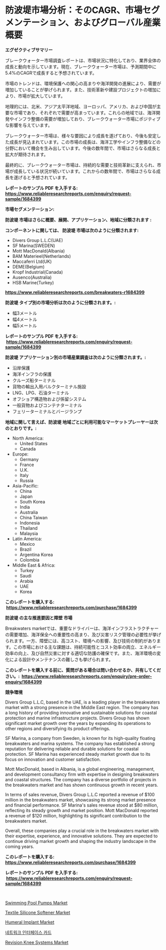 <p><h1>防波堤市場分析：そのCAGR、市場セグメンテーション、およびグローバル産業概要</h1></p><p><strong>エグゼクティブサマリー</strong></p>
<p><p>ブレークウォーター市場調査レポートは、市場状況に特化しており、業界全体の成長と動向を示しています。現在、ブレークウォーター市場は、予測期間中に5.4%のCAGRで成長すると予想されています。</p><p>市場のトレンドは、環境保護への関心の高まりや海洋開発の進展により、需要が増加していることが挙げられます。また、技術革新や建設プロジェクトの増加により、市場が拡大しています。</p><p>地理的には、北米、アジア太平洋地域、ヨーロッパ、アメリカ、および中国が主要な市場であり、それぞれで需要が高まっています。これらの地域では、海洋開発やインフラ整備の需要が増加しており、ブレークウォーター市場にポジティブな影響を与えています。</p><p>ブレークウォーター市場は、様々な要因により成長を遂げており、今後も安定した成長が見込まれています。この市場の成長は、海洋工学やインフラ整備などの分野において機会を生み出しています。今後の数年間で、市場はさらなる成長と拡大が期待されます。</p><p>最終的に、ブレークウォーター市場は、持続的な需要と技術革新に支えられ、市場が成長している状況が続いています。これからの数年間で、市場はさらなる成長を遂げると予想されています。</p></p>
<p><strong>レポートのサンプル PDF を入手する: <a href="https://www.reliableresearchreports.com/enquiry/request-sample/1684399">https://www.reliableresearchreports.com/enquiry/request-sample/1684399</a></strong></p>
<p><strong>市場セグメンテーション:</strong></p>
<p><strong> 防波堤 市場はさらに概要、展開、アプリケーション、地域に分類されます :</strong></p>
<p><strong>コンポーネントに関しては、 防波堤 市場は次のように分類されます: &nbsp;</strong></p>
<p><ul><li>Divers Group L.L.C(UAE)</li><li>SF Marina(SWEDEN)</li><li>Mott MacDonald(Albania)</li><li>BAM Materieel(Netherlands)</li><li>Maccaferri Ltd(UK)</li><li>DEME(Belgium)</li><li>Kropf Industrial(Canada)</li><li>Ausenco(Australia)</li><li>HSB Marine(Turkey)</li></ul></p>
<p><strong><a href="https://www.reliableresearchreports.com/breakwaters-r1684399">https://www.reliableresearchreports.com/breakwaters-r1684399</a></strong></p>
<p><strong> 防波堤 タイプ別の市場分析は次のように分類されます。:</strong></p>
<p><ul><li>幅3メートル</li><li>幅4メートル</li><li>幅5メートル</li></ul></p>
<p><strong>レポートのサンプル PDF を入手する: &nbsp;<a href="https://www.reliableresearchreports.com/enquiry/request-sample/1684399">https://www.reliableresearchreports.com/enquiry/request-sample/1684399</a></strong></p>
<p><strong> 防波堤 アプリケーション別の市場産業調査は次のように分類されます。:</strong></p>
<p><ul><li>沿岸保護</li><li>海洋インフラの保護</li><li>クルーズ船ターミナル</li><li>貨物の輸出入用バルクターミナル施設</li><li>LNG、LPG、石油ターミナル</li><li>オフショア構造物および係留システム</li><li>一般貨物およびコンテナターミナル</li><li>フェリーターミナルとバージランプ</li></ul></p>
<p><strong>地域に関して言えば、防波堤 地域ごとに利用可能なマーケットプレーヤーは次のとおりです。:</strong></p>
<p><ul>
    <li>
        North America:
        <ul>
            <li>United States</li>
            <li>Canada</li>
        </ul>
    </li>
    <li>
        Europe:
        <ul>
            <li>Germany</li>
            <li>France</li>
            <li>U.K.</li>
            <li>Italy</li>
            <li>Russia</li>
        </ul>
    </li>
    <li>
        Asia-Pacific:
        <ul>
            <li>China</li>
            <li>Japan</li>
            <li>South Korea</li>
            <li>India</li>
            <li>Australia</li>
            <li>China Taiwan</li>
            <li>Indonesia</li>
            <li>Thailand</li>
            <li>Malaysia</li>
        </ul>
    </li>
    <li>
        Latin America:
        <ul>
            <li>Mexico</li>
            <li>Brazil</li>
            <li>Argentina Korea</li>
            <li>Colombia</li>
        </ul>
    </li>
    <li>
        Middle East & Africa:
        <ul>
            <li>Turkey</li>
            <li>Saudi</li>
            <li>Arabia</li>
            <li>UAE</li>
            <li>Korea</li>
        </ul>
    </li>
    </ul></p>
<p><strong>このレポートを購入する: &nbsp;<a href="https://www.reliableresearchreports.com/purchase/1684399">https://www.reliableresearchreports.com/purchase/1684399</a></strong></p>
<p><strong>防波堤 の主な推進要因と障壁 市場</strong></p>
<p><p>Breakwaters marketでは、重要なドライバーは、海洋インフラストラクチャーの需要増加、海洋保全への重要性の高まり、及び災害リスク管理の必要性が挙げられます。一方、障壁には、高コスト、環境への影響、及び技術の制約があります。この市場における主な課題は、持続可能性とコスト効率の両立、エネルギー効率の向上、及び自然災害に対する適切な防護の確保です。また、海洋環境の変化による設計やメンテナンスの難しさも挙げられます。</p></p>
<p><strong>このレポートを購入する前に、質問がある場合は問い合わせるか、共有してください。:&nbsp; <a href="https://www.reliableresearchreports.com/enquiry/pre-order-enquiry/1684399">https://www.reliableresearchreports.com/enquiry/pre-order-enquiry/1684399</a></strong></p>
<p><strong>競争環境</strong></p>
<p><p>Divers Group L.L.C, based in the UAE, is a leading player in the breakwaters market with a strong presence in the Middle East region. The company has a long history of providing innovative and sustainable solutions for coastal protection and marine infrastructure projects. Divers Group has shown significant market growth over the years by expanding its operations to other regions and diversifying its product offerings.</p><p>SF Marina, a company from Sweden, is known for its high-quality floating breakwaters and marina systems. The company has established a strong reputation for delivering reliable and durable solutions for coastal protection. SF Marina has experienced steady market growth due to its focus on innovation and customer satisfaction.</p><p>Mott MacDonald, based in Albania, is a global engineering, management, and development consultancy firm with expertise in designing breakwaters and coastal structures. The company has a diverse portfolio of projects in the breakwaters market and has shown continuous growth in recent years.</p><p>In terms of sales revenue, Divers Group L.L.C reported a revenue of $100 million in the breakwaters market, showcasing its strong market presence and financial performance. SF Marina's sales revenue stood at $80 million, reflecting its steady growth and market position. Mott MacDonald reported a revenue of $120 million, highlighting its significant contribution to the breakwaters market.</p><p>Overall, these companies play a crucial role in the breakwaters market with their expertise, experience, and innovative solutions. They are expected to continue driving market growth and shaping the industry landscape in the coming years.</p></p>
<p><strong>このレポートを購入する: &nbsp; <a href="https://www.reliableresearchreports.com/purchase/1684399">https://www.reliableresearchreports.com/purchase/1684399</a></strong></p>
<p><strong>レポートのサンプル PDF を入手する: &nbsp;<a href="https://www.reliableresearchreports.com/enquiry/request-sample/1684399">https://www.reliableresearchreports.com/enquiry/request-sample/1684399</a></strong><strong></strong></p>
<p>&nbsp;</p>
<p><p><a href="https://view.publitas.com/reportprime-1/swimming-pool-pumps-market-size-market-outlook-and-market-forecast-2024-to-2031/">Swimming Pool Pumps Market</a></p><p><a href="https://issuu.com/reportprime-2/docs/textile-silicone-softener-market-size-2030.pptx">Textile Silicone Softener Market</a></p><p><a href="https://sudsy-motorcycle-bbc.notion.site/Humeral-Implant-Market-Outlook-Industry-Overview-and-Forecast-2024-to-2031-faea83cc5871484788eb99421b4c4f2e">Humeral Implant Market</a></p><p><a href="https://github.com/vs019sa3m8x/Market-Research-Report-List-1/blob/main/351485429879.md">네트워크 인터페이스 카드</a></p><p><a href="https://military-diascia-e68.notion.site/Revision-Knee-Systems-Market-Analysis-Its-CAGR-Market-Segmentation-and-Global-Industry-Overview-f7764fd30e3a4c1a80503a6ae581ff58">Revision Knee Systems Market</a></p></p>